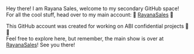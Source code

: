 Hey there! I am Rayana Sales, welcome to my secondary GitHub space! </br>
For all the cool stuff, head over to my main account:
🌟 [RayanaSales](https://github.com/RayanaSales) 🌟

This GitHub account was created for working on ABI confidential projects 🤫🤐 </br>
Feel free to explore here, but remember, the main show is over at [RayanaSales](https://github.com/RayanaSales)! See you there!
